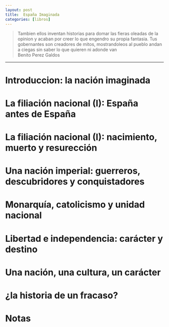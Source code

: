```yaml
---
layout: post
title:  España Imaginada
categories: [libros]
---
```


> Tambien ellos inventan historias para domar las fieras oleadas de la opinion y acaban por creer lo que engendro su propia fantasia. Tus gobernantes son creadores de mitos, mostrandoleos al pueblo andan a ciegas sin saber  lo que quieren ni adonde van  <br/> Benito Perez Galdos

---

<!--more-->

# Introduccion: la nación imaginada
# La filiación nacional (I): España antes de España
# La filiación nacional (I): nacimiento, muerto y resurección
# Una nación imperial: guerreros, descubridores y conquistadores
# Monarquía, catolicismo y unidad nacional
# Libertad e independencia: carácter y destino
# Una nación, una cultura, un carácter
# ¿la historia de un fracaso?
# Notas